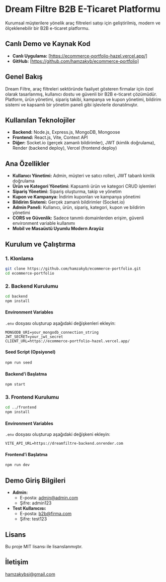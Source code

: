 # Dream Filtre B2B E-Ticaret Platformu

Kurumsal müşterilere yönelik araç filtreleri satışı için geliştirilmiş, modern ve ölçeklenebilir bir B2B e-ticaret platformu.

## Canlı Demo ve Kaynak Kod

- **Canlı Uygulama:** [https://ecommerce-portfolio-hazel.vercel.app/]  
- **GitHub:** [https://github.com/hamzakyb/ecommerce-portfolio]

## Genel Bakış

Dream Filtre, araç filtreleri sektöründe faaliyet gösteren firmalar için özel olarak tasarlanmış, kullanıcı dostu ve güvenli bir B2B e-ticaret çözümüdür. Platform, ürün yönetimi, sipariş takibi, kampanya ve kupon yönetimi, bildirim sistemi ve kapsamlı bir yönetim paneli gibi işlevlerle donatılmıştır.

## Kullanılan Teknolojiler

- **Backend:** Node.js, Express.js, MongoDB, Mongoose
- **Frontend:** React.js, Vite, Context API
- **Diğer:** Socket.io (gerçek zamanlı bildirimler), JWT (kimlik doğrulama), Render (backend deploy), Vercel (frontend deploy)

## Ana Özellikler

- **Kullanıcı Yönetimi:** Admin, müşteri ve satıcı rolleri, JWT tabanlı kimlik doğrulama
- **Ürün ve Kategori Yönetimi:** Kapsamlı ürün ve kategori CRUD işlemleri
- **Sipariş Yönetimi:** Sipariş oluşturma, takip ve yönetim
- **Kupon ve Kampanya:** İndirim kuponları ve kampanya yönetimi
- **Bildirim Sistemi:** Gerçek zamanlı bildirimler (Socket.io)
- **Admin Paneli:** Kullanıcı, ürün, sipariş, kategori, kupon ve bildirim yönetimi
- **CORS ve Güvenlik:** Sadece tanımlı domainlerden erişim, güvenli environment variable kullanımı
- **Mobil ve Masaüstü Uyumlu Modern Arayüz**

## Kurulum ve Çalıştırma

### 1. Klonlama
```bash
git clone https://github.com/hamzakyb/ecommerce-portfolio.git
cd ecommerce-portfolio
```

### 2. Backend Kurulumu
```bash
cd backend
npm install
```

#### Environment Variables
`.env` dosyası oluşturup aşağıdaki değişkenleri ekleyin:
```
MONGODB_URI=your_mongodb_connection_string
JWT_SECRET=your_jwt_secret
CLIENT_URL=https://ecommerce-portfolio-hazel.vercel.app/
```

#### Seed Script (Opsiyonel)
```bash
npm run seed
```

#### Backend’i Başlatma
```bash
npm start
```

### 3. Frontend Kurulumu
```bash
cd ../frontend
npm install
```

#### Environment Variables
`.env` dosyası oluşturup aşağıdaki değişkeni ekleyin:
```
VITE_API_URL=https://dreamfiltre-backend.onrender.com
```

#### Frontend’i Başlatma
```bash
npm run dev
```

## Demo Giriş Bilgileri

- **Admin:**
  - E-posta: admin@admin.com
  - Şifre: admin123
- **Test Kullanıcısı:**
  - E-posta: b2b@firma.com
  - Şifre: test123


## Lisans

Bu proje MIT lisansı ile lisanslanmıştır.

## İletişim

hamzakybsi@gmail.com
